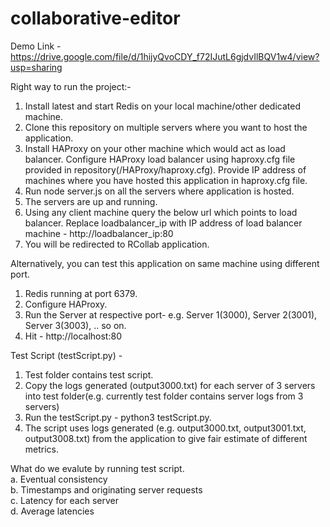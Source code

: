 # collaborative-editor

Demo Link - https://drive.google.com/file/d/1hijyQvoCDY_f72IJutL6gjdvIlBQV1w4/view?usp=sharing

Right way to run the project:-

1. Install latest and start Redis on your local machine/other dedicated machine.
2. Clone this repository on multiple servers where you want to host the application.
3. Install HAProxy on your other machine which would act as load balancer. Configure HAProxy load balancer using haproxy.cfg file provided in                                repository(/HAProxy/haproxy.cfg). Provide IP address of machines where you have hosted this application in haproxy.cfg file.
4. Run node server.js on all the servers where application is hosted.
5. The servers are up and running.
6. Using any client machine query the below url which points to load balancer.
   Replace loadbalancer_ip with IP address of load balancer machine - http://loadbalancer_ip:80
7. You will be redirected to RCollab application.

Alternatively, you can test this application on same machine using different port.
1. Redis running at port 6379.
2. Configure HAProxy.
3. Run the Server at respective port-
   e.g. Server 1(3000), Server 2(3001), Server 3(3003), .. so on.
 4. Hit -  http://localhost:80


Test Script (testScript.py) -</br>
1. Test folder contains test script.
2. Copy the logs generated (output3000.txt) for each server of 3 servers into test folder(e.g. currently test folder contains server logs from 3 servers)
3. Run the testScript.py - python3 testScript.py.
4. The script uses logs generated (e.g. output3000.txt, output3001.txt, output3008.txt) from the application to give fair estimate of different metrics.

What do we evalute by running test script.</br>
a. Eventual consistency</br>
b. Timestamps and originating server requests</br>
c. Latency for each server</br>
d. Average latencies</br>
